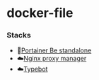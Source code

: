 # docker-file

### Stacks

- 🧊[Portainer Be standalone](/Portainer_Be_standalone/docker-compose.yaml)  
- ☁️[Nginx proxy manager](/Nginx_proxy_manager/docker-compose.yaml) 
- ☁️[Typebot](/Typebot_local/docker-compose.yaml)